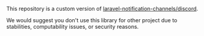 This repository is a custom version of [laravel-notification-channels/discord](https://github.com/laravel-notification-channels/discord).

We would suggest you don't use this library for other project due to stabilities, computability issues, or security reasons.

